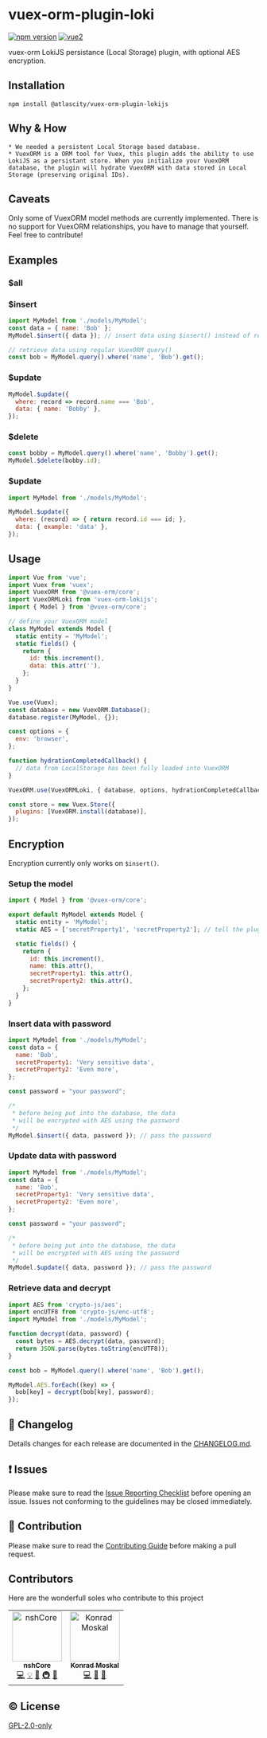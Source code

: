 # vuex-orm-plugin-loki


[![npm version](https://badge.fury.io/js/%40atlascity%2Fvuex-orm-plugin-lokijs.svg)](https://badge.fury.io/js/%40atlascity%2Fvuex-orm-plugin-lokijs)
[![vue2](https://img.shields.io/badge/vue-2.x-brightgreen.svg)](https://vuejs.org/)

vuex-orm LokiJS persistance (Local Storage) plugin, with optional AES encryption.

## Installation

`npm install @atlascity/vuex-orm-plugin-lokijs`

## Why & How
	* We needed a persistent Local Storage based database.
	* VuexORM is a ORM tool for Vuex, this plugin adds the ability to use LokiJS as a persistant store. When you initialize your VuexORM database, the plugin will hydrate VuexORM with data stored in Local Storage (preserving original IDs).

## Caveats
Only some of VuexORM model methods are currently implemented. There is no support for VuexORM relationships, you have to manage that yourself. Feel free to contribute!

## Examples

### $all


### $insert
```js
import MyModel from './models/MyModel';
const data = { name: 'Bob' };
MyModel.$insert({ data }); // insert data using $insert() instead of regular insert()

// retrieve data using regular VuexORM query()
const bob = MyModel.query().where('name', 'Bob').get();
```
### $update
```js
MyModel.$update({
  where: record => record.name === 'Bob',
  data: { name: 'Bobby' },
});
```

### $delete
```js
const bobby = MyModel.query().where('name', 'Bobby').get();
MyModel.$delete(bobby.id);
```

### $update
```js
import MyModel from './models/MyModel';

MyModel.$update({
  where: (record) => { return record.id === id; },
  data: { example: 'data' },
});
```

## Usage
```js
import Vue from 'vue';
import Vuex from 'vuex';
import VuexORM from '@vuex-orm/core';
import VuexORMLoki from 'vuex-orm-lokijs';
import { Model } from '@vuex-orm/core';

// define your VuexORM model
class MyModel extends Model {
  static entity = 'MyModel';
  static fields() {
    return {
      id: this.increment(),
      data: this.attr(''),
    };
  }
}

Vue.use(Vuex);
const database = new VuexORM.Database();
database.register(MyModel, {});

const options = {
  env: 'browser',
};

function hydrationCompletedCallback() {
  // data from LocalStorage has been fully loaded into VuexORM
}

VuexORM.use(VuexORMLoki, { database, options, hydrationCompletedCallback });

const store = new Vuex.Store({
  plugins: [VuexORM.install(database)],
});

```

## Encryption
Encryption currently only works on `$insert()`.

### Setup the model
```js
import { Model } from '@vuex-orm/core';

export default MyModel extends Model {
  static entity = 'MyModel';
  static AES = ['secretProperty1', 'secretProperty2']; // tell the plugin what to encrypt

  static fields() {
    return {
      id: this.increment(),
      name: this.attr(),
      secretProperty1: this.attr(),
      secretProperty2: this.attr(),
    };
  }
}
```

### Insert data with password
```js
import MyModel from './models/MyModel';
const data = {
  name: 'Bob',
  secretProperty1: 'Very sensitive data',
  secretProperty2: 'Even more',
};

const password = "your password";

/*
 * before being put into the database, the data
 * will be encrypted with AES using the password
 */
MyModel.$insert({ data, password }); // pass the password
```

### Update data with password
```js
import MyModel from './models/MyModel';
const data = {
  name: 'Bob',
  secretProperty1: 'Very sensitive data',
  secretProperty2: 'Even more',
};

const password = "your password";

/*
 * before being put into the database, the data
 * will be encrypted with AES using the password
 */
MyModel.$update({ data, password }); // pass the password
```

### Retrieve data and decrypt
```js
import AES from 'crypto-js/aes';
import encUTF8 from 'crypto-js/enc-utf8';
import MyModel from './models/MyModel';

function decrypt(data, password) {
  const bytes = AES.decrypt(data, password);
  return JSON.parse(bytes.toString(encUTF8));
}

const bob = MyModel.query().where('name', 'Bob').get();

MyModel.AES.forEach((key) => {
  bob[key] = decrypt(bob[key], password);
});
```

## :scroll: Changelog
Details changes for each release are documented in the [CHANGELOG.md](https://github.com/atlascity/vuex-orm-plugin-loki/blob/develop/CHANGELOG.md).

## :exclamation: Issues
Please make sure to read the [Issue Reporting Checklist](https://github.com/atlascity/vuex-orm-plugin-loki/blob/develop/CONTRIBUTING.md#issue-reporting-guidelines) before opening an issue. Issues not conforming to the guidelines may be closed immediately.

## :muscle: Contribution
Please make sure to read the [Contributing Guide](https://github.com/atlascity/vuex-orm-plugin-loki/blob/develop/CONTRIBUTING.md) before making a pull request.

## Contributors
Here are the wonderfull soles who contribute to this project

<!-- ALL-CONTRIBUTORS-LIST:START - Do not remove or modify this section -->
<!-- prettier-ignore -->
<table><tr><td align="center"><a href="https://hub.docker.com/u/jkirkby91"><img src="https://avatars2.githubusercontent.com/u/21375475?v=4" width="100px;" alt="nshCore"/><br /><sub><b>nshCore</b></sub></a><br /><a href="https://github.com/nshCore/community/commits?author=nshCore" title="Code">💻</a> <a href="#example-nshCore" title="Examples">💡</a> <a href="#ideas-nshCore" title="Ideas, Planning, & Feedback">🤔</a> <a href="#infra-nshCore" title="Infrastructure (Hosting, Build-Tools, etc)">🚇</a> <a href="#plugin-nshCore" title="Plugin/utility libraries">🔌</a></td><td align="center"><a href="https://github.com/dufia"><img src="https://avatars1.githubusercontent.com/u/5569649?v=4" width="100px;" alt="Konrad Moskal"/><br /><sub><b>Konrad Moskal</b></sub></a><br /><a href="https://github.com/nshCore/community/commits?author=dufia" title="Code">💻</a> <a href="#ideas-dufia" title="Ideas, Planning, & Feedback">🤔</a> <a href="#review-dufia" title="Reviewed Pull Requests">👀</a></td></tr></table>

<!-- ALL-CONTRIBUTORS-LIST:END -->

## :copyright: License

[GPL-2.0-only](https://opensource.org/licenses/gpl-2.0.php)
